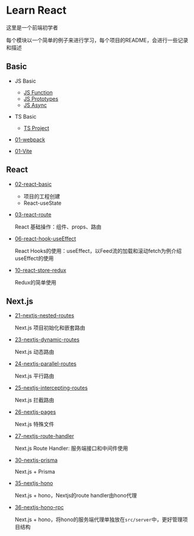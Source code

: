 # Learn React

这里是一个前端初学者

每个模块以一个简单的例子来进行学习，每个项目的README，会进行一些记录和描述
## Basic
- JS Basic
    - [JS Function](https://github.com/huiru-wang/frontend-code-snippet/blob/main/00-frontend-basic/01-JS-Function.md#JavaScriptFunction)
    - [JS Prototypes](https://github.com/huiru-wang/frontend-code-snippet/blob/main/00-frontend-basic/01-JS-Prototypes.md#JavaScriptFunction)
    - [JS Async](https://github.com/huiru-wang/frontend-code-snippet/blob/main/00-frontend-basic/01-JS-Async.md#Async)
- TS Basic
    - [TS Project](https://github.com/huiru-wang/frontend-code-snippet/blob/main/00-frontend-basic/10-TS.md#TypeScript)

- [01-webpack](https://github.com/huiru-wang/frontend-code-snippet/tree/main/01-webpack)

- [01-Vite](https://github.com/huiru-wang/frontend-code-snippet/tree/main/01-vite)

## React
- [02-react-basic](https://github.com/huiru-wang/frontend-code-snippet/tree/main/02-react-basic#02-react-basic)
    
    - 项目的工程创建
    - React-useState

- [03-react-route](https://github.com/huiru-wang/frontend-code-snippet/tree/main/03-react-route#03-react-route)

    React 基础操作：组件、props、路由

- [06-react-hook-useEffect](https://github.com/huiru-wang/frontend-code-snippet/tree/main/06-react-hook-useEffect#06-react-hook-useeffect)

    React Hooks的使用：useEffect，以Feed流的加载和滚动fetch为例介绍useEffect的使用

- [10-react-store-redux](https://github.com/huiru-wang/frontend-code-snippet/tree/main/10-react-store-redux#10-react-store-redux)

    Redux的简单使用

## Next.js
- [21-nextjs-nested-routes](https://github.com/huiru-wang/frontend-code-snippet/tree/main/21-nextjs-nested-routes#21-nextjs-nested-routes)

    Next.js 项目初始化和嵌套路由

- [23-nextjs-dynamic-routes](https://github.com/huiru-wang/frontend-code-snippet/tree/main/23-nextjs-dynamic-routes#23-nextjs-dynamic-routes)

    Next.js 动态路由

- [24-nextjs-parallel-routes](https://github.com/huiru-wang/frontend-code-snippet/tree/main/24-nextjs-parallel-routes#24-nextjs-parallel-routes)

    Next.js 平行路由

- [25-nextjs-intercepting-routes](https://github.com/huiru-wang/frontend-code-snippet/tree/main/25-nextjs-intercepting-routes)

    Next.js 拦截路由

- [26-nextjs-pages](https://github.com/huiru-wang/frontend-code-snippet/tree/main/26-nextjs-pages#26-nextjs-pages)

    Next.js 特殊文件

- [27-nextjs-route-handler](https://github.com/huiru-wang/frontend-code-snippet/tree/main/27-nextjs-route-handler#27-nextjs-route-handler)

    Next.js Route Handler: 服务端接口和中间件使用

- [30-nextjs-prisma](https://github.com/huiru-wang/frontend-code-snippet/tree/main/30-nextjs-prisma#30-nextjs-prisma)

    Next.js + Prisma

- [35-nextjs-hono](https://github.com/huiru-wang/frontend-code-snippet/tree/main/35-nextjs-hono#35-nextjs-hono)

    Next.js + hono，Nextjs的route handler由hono代理

- [36-nextjs-hono-rpc](https://github.com/huiru-wang/frontend-code-snippet/tree/main/36-nextjs-hono-rpc#36-nextjs-hono-rpc)

    Next.js + hono，将hono的服务端代理单独放在`src/server`中，更好管理项目结构